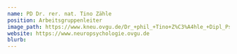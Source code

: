 ```yaml
---
name: PD Dr. rer. nat. Tino Zähle
position: Arbeitsgruppenleiter
image_path: https://www.kneu.ovgu.de/Dr_+phil_+Tino+Z%C3%A4hle_+Dipl_Psych_-height-1772-width-1181-p-1422/_/TZ_zivil.jpg
website: https://www.neuropsychologie.ovgu.de
blurb:
---
```

